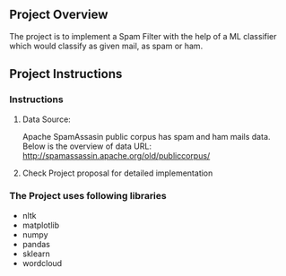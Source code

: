 ## Project Overview

The project is to implement a Spam Filter with the help of a ML classifier which would classify as given mail, as spam or ham.

## Project Instructions

### Instructions

1. Data Source:
	
	Apache SpamAssasin public corpus has spam and ham mails data. Below is the overview of data 
	URL: http://spamassassin.apache.org/old/publiccorpus/ 

2. Check Project proposal for detailed implementation

### The Project uses following libraries

- nltk
- matplotlib
- numpy
- pandas
- sklearn
- wordcloud
